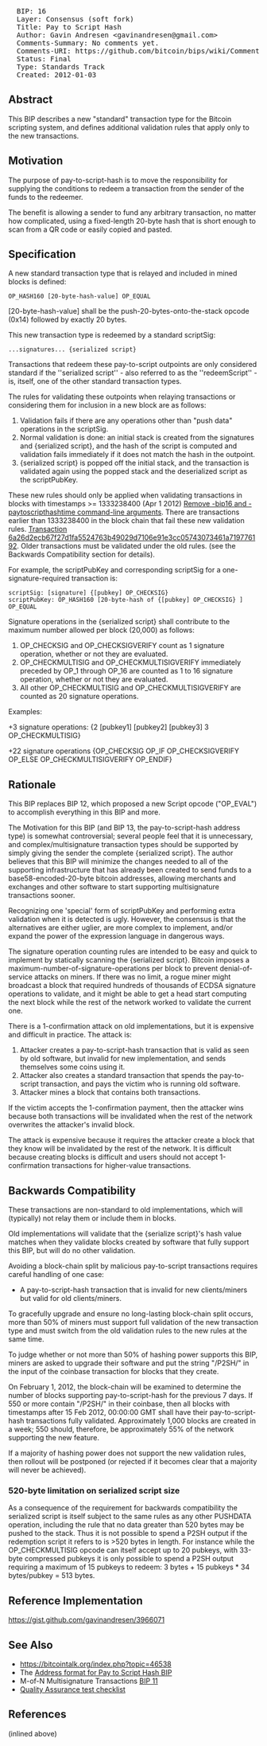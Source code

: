 <pre>
  BIP: 16
  Layer: Consensus (soft fork)
  Title: Pay to Script Hash
  Author: Gavin Andresen &lt;gavinandresen@gmail.com&gt;
  Comments-Summary: No comments yet.
  Comments-URI: https://github.com/bitcoin/bips/wiki/Comments:BIP-0016
  Status: Final
  Type: Standards Track
  Created: 2012-01-03
</pre>

## Abstract

This BIP describes a new "standard" transaction type for the Bitcoin scripting system, and defines additional validation rules that apply only to the new transactions.

## Motivation

The purpose of pay-to-script-hash is to move the responsibility for supplying the conditions to redeem a transaction from the sender of the funds to the redeemer.

The benefit is allowing a sender to fund any arbitrary transaction, no matter how complicated, using a fixed-length 20-byte hash that is short enough to scan from a QR code or easily copied and pasted.

## Specification

A new standard transaction type that is relayed and included in mined blocks is defined:

    OP_HASH160 [20-byte-hash-value] OP_EQUAL

[20-byte-hash-value] shall be the push-20-bytes-onto-the-stack opcode (0x14) followed by exactly 20 bytes.

This new transaction type is redeemed by a standard scriptSig:

    ...signatures... {serialized script}

Transactions that redeem these pay-to-script outpoints are only considered standard if the ''serialized script'' - also referred to as the ''redeemScript'' - is, itself, one of the other standard transaction types.

The rules for validating these outpoints when relaying transactions or considering them for inclusion in a new block are as follows:

 1. Validation fails if there are any operations other than "push data" operations in the scriptSig.
 2. Normal validation is done: an initial stack is created from the signatures and {serialized script}, and the hash of the script is computed and validation fails immediately if it does not match the hash in the outpoint.
 3. {serialized script} is popped off the initial stack, and the transaction is validated again using the popped stack and the deserialized script as the scriptPubKey.

These new rules should only be applied when validating transactions in blocks with timestamps >= 1333238400 (Apr 1 2012)  [Remove -bip16 and -paytoscripthashtime command-line arguments](https://github.com/bitcoin/bitcoin/commit/8f188ece3c82c4cf5d52a3363e7643c23169c0ff). There are transactions earlier than 1333238400 in the block chain that fail these new validation rules. [Transaction 6a26d2ecb67f27d1fa5524763b49029d7106e91e3cc05743073461a719776192](http://blockexplorer.com/tx/6a26d2ecb67f27d1fa5524763b49029d7106e91e3cc05743073461a719776192). Older transactions must be validated under the old rules. (see the Backwards Compatibility section for details).

For example, the scriptPubKey and corresponding scriptSig for a one-signature-required transaction is:

    scriptSig: [signature] {[pubkey] OP_CHECKSIG}
    scriptPubKey: OP_HASH160 [20-byte-hash of {[pubkey] OP_CHECKSIG} ] OP_EQUAL

Signature operations in the {serialized script} shall contribute to the maximum number allowed per block (20,000) as follows:

 1. OP_CHECKSIG and OP_CHECKSIGVERIFY count as 1 signature operation, whether or not they are evaluated.
 2. OP_CHECKMULTISIG and OP_CHECKMULTISIGVERIFY immediately preceded by OP_1 through OP_16 are counted as 1 to 16 signature operation, whether or not they are evaluated.
 3. All other OP_CHECKMULTISIG and OP_CHECKMULTISIGVERIFY are counted as 20 signature operations.

Examples:

+3 signature operations:
    {2 [pubkey1] [pubkey2] [pubkey3] 3 OP_CHECKMULTISIG}

+22 signature operations
    {OP_CHECKSIG OP_IF OP_CHECKSIGVERIFY OP_ELSE OP_CHECKMULTISIGVERIFY OP_ENDIF}

## Rationale

This BIP replaces BIP 12, which proposed a new Script opcode ("OP_EVAL") to accomplish everything in this BIP and more.

The Motivation for this BIP (and BIP 13, the pay-to-script-hash address type) is somewhat controversial; several people feel that it is unnecessary, and complex/multisignature transaction types should be supported by simply giving the sender the complete {serialized script}. The author believes that this BIP will minimize the changes needed to all of the supporting infrastructure that has already been created to send funds to a base58-encoded-20-byte bitcoin addresses, allowing merchants and exchanges and other software to start supporting multisignature transactions sooner.

Recognizing one 'special' form of scriptPubKey and performing extra validation when it is detected is ugly. However, the consensus is that the alternatives are either uglier, are more complex to implement, and/or expand the power of the expression language in dangerous ways.

The signature operation counting rules are intended to be easy and quick to implement by statically scanning the {serialized script}. Bitcoin imposes a maximum-number-of-signature-operations per block to prevent denial-of-service attacks on miners. If there was no limit, a rogue miner might broadcast a block that required hundreds of thousands of ECDSA signature operations to validate, and it might be able to get a head start computing the next block while the rest of the network worked to validate the current one.

There is a 1-confirmation attack on old implementations, but it is expensive and difficult in practice. The attack is:

 1. Attacker creates a pay-to-script-hash transaction that is valid as seen by old software, but invalid for new implementation, and sends themselves some coins using it.
 2. Attacker also creates a standard transaction that spends the pay-to-script transaction, and pays the victim who is running old software.
 3. Attacker mines a block that contains both transactions.

If the victim accepts the 1-confirmation payment, then the attacker wins because both transactions will be invalidated when the rest of the network overwrites the attacker's invalid block.

The attack is expensive because it requires the attacker create a block that they know will be invalidated by the rest of the network. It is difficult because creating blocks is difficult and users should not accept 1-confirmation transactions for higher-value transactions.

## Backwards Compatibility

These transactions are non-standard to old implementations, which will (typically) not relay them or include them in blocks.

Old implementations will validate that the {serialize script}'s hash value matches when they validate blocks created by software that fully support this BIP, but will do no other validation.

Avoiding a block-chain split by malicious pay-to-script transactions requires careful handling of one case:

* A pay-to-script-hash transaction that is invalid for new clients/miners but valid for old clients/miners.

To gracefully upgrade and ensure no long-lasting block-chain split occurs, more than 50% of miners must support full validation of the new transaction type and must switch from the old validation rules to the new rules at the same time.

To judge whether or not more than 50% of hashing power supports this BIP, miners are asked to upgrade their software and put the string "/P2SH/" in the input of the coinbase transaction for blocks that they create.

On February 1, 2012, the block-chain will be examined to determine the number of blocks supporting pay-to-script-hash for the previous 7 days. If 550 or more contain "/P2SH/" in their coinbase, then all blocks with timestamps after 15 Feb 2012, 00:00:00 GMT shall have their pay-to-script-hash transactions fully validated. Approximately 1,000 blocks are created in a week; 550 should, therefore, be approximately 55% of the network supporting the new feature.

If a majority of hashing power does not support the new validation rules, then rollout will be postponed (or rejected if it becomes clear that a majority will never be achieved).

### 520-byte limitation on serialized script size

As a consequence of the requirement for backwards compatibility the serialized script is itself subject to the same rules as any other PUSHDATA operation, including the rule that no data greater than 520 bytes may be pushed to the stack. Thus it is not possible to spend a P2SH output if the redemption script it refers to is >520 bytes in length. For instance while the OP_CHECKMULTISIG opcode can itself accept up to 20 pubkeys, with 33-byte compressed pubkeys it is only possible to spend a P2SH output requiring a maximum of 15 pubkeys to redeem: 3 bytes + 15 pubkeys * 34 bytes/pubkey = 513 bytes.


## Reference Implementation

https://gist.github.com/gavinandresen/3966071

## See Also

* https://bitcointalk.org/index.php?topic=46538
* The [Address format for Pay to Script Hash BIP](/protocol/forks/bip-0013)
* M-of-N Multisignature Transactions [BIP 11](/protocol/forks/bip-0011)
* [Quality Assurance test checklist](https://github.com/bitcoin/bips/blob/master/bip-0016/qa.mediawiki)

## References

(inlined above)